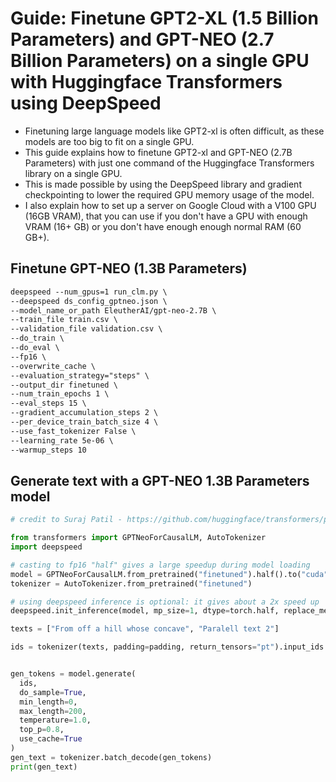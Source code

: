 # Guide: Finetune GPT2-XL (1.5 Billion Parameters) and GPT-NEO (2.7 Billion Parameters) on a single GPU with Huggingface Transformers using DeepSpeed



- Finetuning large language models like GPT2-xl is often difficult, as these models are too big to fit on a single GPU.
- This guide explains how to finetune GPT2-xl and GPT-NEO (2.7B Parameters) with just one command of the Huggingface Transformers library on a single GPU.
- This is made possible by using the DeepSpeed library and gradient checkpointing to lower the required GPU memory usage of the model.
- I also explain how to set up a server on Google Cloud with a V100 GPU (16GB VRAM), that you can use if you don't have a GPU with enough VRAM (16+ GB) or you don't have enough enough normal RAM (60 GB+).


## Finetune GPT-NEO (1.3B Parameters)

```markdown
deepspeed --num_gpus=1 run_clm.py \
--deepspeed ds_config_gptneo.json \
--model_name_or_path EleutherAI/gpt-neo-2.7B \
--train_file train.csv \
--validation_file validation.csv \
--do_train \
--do_eval \
--fp16 \
--overwrite_cache \
--evaluation_strategy="steps" \
--output_dir finetuned \
--num_train_epochs 1 \
--eval_steps 15 \
--gradient_accumulation_steps 2 \
--per_device_train_batch_size 4 \
--use_fast_tokenizer False \
--learning_rate 5e-06 \
--warmup_steps 10
```

## Generate text with a GPT-NEO 1.3B Parameters model

```python
# credit to Suraj Patil - https://github.com/huggingface/transformers/pull/10848 - modified to create multiple texts and use deepspeed inference

from transformers import GPTNeoForCausalLM, AutoTokenizer
import deepspeed

# casting to fp16 "half" gives a large speedup during model loading
model = GPTNeoForCausalLM.from_pretrained("finetuned").half().to("cuda")
tokenizer = AutoTokenizer.from_pretrained("finetuned")

# using deepspeed inference is optional: it gives about a 2x speed up
deepspeed.init_inference(model, mp_size=1, dtype=torch.half, replace_method='auto')

texts = ["From off a hill whose concave", "Paralell text 2"]

ids = tokenizer(texts, padding=padding, return_tensors="pt").input_ids.to("cuda")


gen_tokens = model.generate(
  ids,
  do_sample=True,
  min_length=0,
  max_length=200,
  temperature=1.0,
  top_p=0.8,
  use_cache=True
)
gen_text = tokenizer.batch_decode(gen_tokens)
print(gen_text)

```
